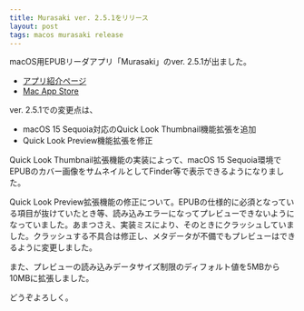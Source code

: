 ```yaml
---
title: Murasaki ver. 2.5.1をリリース
layout: post
tags: macos murasaki release
---
```


macOS用EPUBリーダアプリ「Murasaki」のver. 2.5.1が出ました。

- [アプリ紹介ページ](/mac/murasaki/)
- [Mac App Store](http://itunes.apple.com/jp/app/murasaki/id430300762?mt=12)

ver. 2.5.1での変更点は、

- macOS 15 Sequoia対応のQuick Look Thumbnail機能拡張を追加
- Quick Look Preview機能拡張を修正

Quick Look Thumbnail拡張機能の実装によって、macOS 15 Sequoia環境でEPUBのカバー画像をサムネイルとしてFinder等で表示できるようになりました。

Quick Look Preview拡張機能の修正について。EPUBの仕様的に必須となっている項目が抜けていたとき等、読み込みエラーになってプレビューできないようになっていました。あまつさえ、実装ミスにより、そのときにクラッシュしていました。クラッシュする不具合は修正し、メタデータが不備でもプレビューはできるように変更しました。

また、プレビューの読み込みデータサイズ制限のディフォルト値を5MBから10MBに拡張しました。

どうぞよろしく。